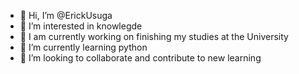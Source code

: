 - 👋 Hi, I’m @ErickUsuga
- 👀 I’m interested in knowlegde
- 🔭 I am currently working on finishing my studies at the University
- 🌱 I’m currently learning python
- 💞️ I’m looking to collaborate and  contribute to new learning


<!---
ErickUsuga/ErickUsuga is a ✨ special ✨ repository because its `README.md` (this file) appears on your GitHub profile.
You can click the Preview link to take a look at your changes.
--->
